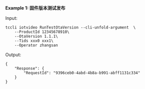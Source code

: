**Example 1: 固件版本测试发布**



Input: 

```
tccli iotvideo RunTestOtaVersion --cli-unfold-argument  \
    --ProductId 12345678910\
    --OtaVersion 1.1.1\
    --Tids xxx0 xxx1\
    --Operator zhangsan
```

Output: 
```
{
    "Response": {
        "RequestId": "9396ceb0-4abd-4b8a-b991-abff1131c334"
    }
}
```

